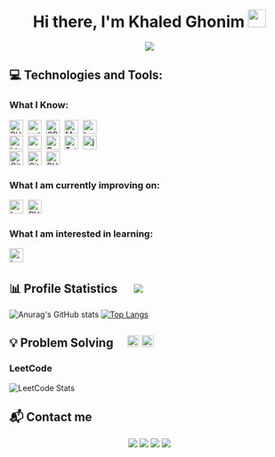 <h1 align="center">
  Hi there, I'm Khaled Ghonim
  <img src="https://github.com/blackcater/blackcater/raw/main/images/Hi.gif" height="32" />
</h1>


<!-- Typing SVG by DenverCoder1 - https://github.com/DenverCoder1/readme-typing-svg -->
<p align="center">
  <a target="_blank" href="https://github.com/DenverCoder1/readme-typing-svg">
    <img src="https://readme-typing-svg.herokuapp.com/?lines=Problem-solving%20Trainer;Undergraduate%20Software%20Engineer;Back-end%20web%20developer&font=Fira%20Code&center=true&width=600&height=45&color=7F7F7F&vCenter=true&size=25">
  </a>
</p> 


## 💻 Technologies and Tools:
### What I Know:
<img src="https://img.shields.io/badge/-PHP-4d588e?&logo=php&labelColor=4d588e&logoColor=white&logoSize=auto" alt="PHP logo" title="PHP" height="25" />&nbsp;
<img src="https://img.shields.io/badge/-python-f7cc40?&logo=python&labelColor=f7cc40&logoColor=346fa0&logoSize=auto" alt="python logo" title="python" height="25" />&nbsp;
<img src="https://img.shields.io/badge/-C++-00599c?&logo=c%2b%2b&labelColor=00599c&logoSize=auto" alt="CPP logo" title="CPP" height="25" />&nbsp;
<img src="https://img.shields.io/badge/-MySQL-42759c?&logo=MySQL&labelColor=42759c&logoColor=white&logoSize=auto" alt="MySQL logo" title="MySQL" height="25" />&nbsp;
<img src="https://img.shields.io/badge/-Laravel-f72c1f?&logo=Laravel&labelColor=f72c1f&logoColor=white&logoSize=auto" alt="Laravel logo" title="Laravel" height="25"  />&nbsp;
<br>
<img src="https://img.shields.io/badge/-HTML-dc4d26?&logo=html5&labelColor=dc4d26&logoColor=white&logoSize=auto" alt="html5 logo" title="html5" height="25" />&nbsp;
<img src="https://img.shields.io/badge/-CSS-146eb0?&logo=css3&labelColor=146eb0&logoColor=white&logoSize=auto" alt="css3 logo" title="css3" height="25" />&nbsp;
<img src="https://img.shields.io/badge/-Bootstrap-7010ef?&logo=bootstrap&labelColor=7010ef&logoColor=white&logoSize=auto" alt="Bootstrap logo" title="Bootstrap" height="25" />&nbsp;
<img src="https://img.shields.io/badge/-Tailwind-151c2c?&logo=tailwindcss&labelColor=151c2c&logoColor=15b8c5&logoSize=auto" alt="Tailwind logo" title="Tailwind" height="25" />&nbsp;
<img src="https://img.shields.io/badge/-javascript-000?&logo=javascript&labelColor=000&logoColor=efd81d&logoSize=auto" alt="javascript logo" title="javascript" height="25" />&nbsp;
<br>
<img src="https://img.shields.io/badge/-git-dc4d26?&logo=git&labelColor=dc4d26&logoColor=white&logoSize=auto" alt="Git logo" title="Git" height="25" />&nbsp;
<img src="https://img.shields.io/badge/-github-000?&logo=github&labelColor=black&logoColor=white&logoSize=auto" alt="GitHub logo" title="GitHub" height="25" />&nbsp;
<img src="https://img.shields.io/badge/-phpstorm-ad43e9?&logo=phpstorm&labelColor=ad43e9&logoColor=000&logoSize=auto" alt="PHPstorm logo" title="PHPstorm" height="25" />&nbsp;
### What I am currently improving on: 
<img src="https://img.shields.io/badge/-Laravel-f72c1f?&logo=Laravel&labelColor=f72c1f&logoColor=white&logoSize=auto" alt="Laravel logo" title="Laravel" height="25"  />&nbsp;
<img src="https://img.shields.io/badge/-phpstorm-ad43e9?&logo=phpstorm&labelColor=ad43e9&logoColor=000&logoSize=auto" alt="PHPstorm logo" title="PHPstorm" height="25" />&nbsp;

### What I am interested in learning:
<img src="https://img.shields.io/badge/-Docker-0997e5?&logo=docker&labelColor=0997e5&logoColor=white&logoSize=auto" alt="Laravel logo" title="Laravel" height="25"  />&nbsp;

<!-- <img src="https://user-images.githubusercontent.com/73097560/115834477-dbab4500-a447-11eb-908a-139a6edaec5c.gif"> -->


## 📊 Profile Statistics &nbsp;&nbsp;&nbsp;&nbsp; ![](https://komarev.com/ghpvc/?username=KhaledGhonem724&color=447ff7&label=Visitor+count+&nbsp;)
![Anurag's GitHub stats](https://github-readme-stats.vercel.app/api?username=KhaledGhonem724&theme=algolia&card_width=500&hide_title=true&show_icons=true&icon_color=27d4f1&ring_color=27d4f1&rank_icon=github)
[![Top Langs](https://github-readme-stats.vercel.app/api/top-langs/?username=KhaledGhonem724&theme=algolia&langs_count=6&layout=compact&card_width=200&title_color=27d4f1)](https://github.com/anuraghazra/github-readme-stats)

<h2> 
  💡 Problem Solving &nbsp;&nbsp;&nbsp;
  <img src="https://img.shields.io/badge/-LeetCode-555555?style=flat&logo=leetcode&logoColor=white&labelColor=ffa116" height="21"></img>
  <img src="https://img.shields.io/badge/-Codeforces-555555?style=flat&logo=codeforces&logoColor=white&labelColor=447ff7" height="21"></img>
</h2>  




### LeetCode
![LeetCode Stats](https://leetcard.jacoblin.cool/Khaled_Ghonem_2002?theme=dark&font=Noto%20Sans%20Batak&ext=heatmap)<br>
<!-- ![LeetCode Stats](https://leetcard.jacoblin.cool/Khaled_Ghonem_2002?theme=nord&font=Noto%20Sans%20Batak&ext=heatmap)<br> -->

<h2> 
  📬 Contact me &nbsp;&nbsp;&nbsp;
</h2>  

<p align="center">
<!-- <a target="_blank" href="https://thomasgeorgethomas.com/"><img src="https://img.shields.io/badge/-WEB-FF4088?style=for-the-badge&logo=Hugo&logoColor=white"></img></a>	-->
<a target="_blank" href="https://www.linkedin.com/in/khaled-ghonem-0b4023229/"><img src="https://img.shields.io/badge/-LinkedIn-0077B5?style=for-the-badge&logo=Linkedin&logoColor=white"></img></a>
<a target="_blank" href="mailto:KhaledGhonem724@gmail.com"><img src="https://img.shields.io/badge/-Gmail-D14836?style=for-the-badge&logo=Gmail&logoColor=white"></img></a>
<a target="_blank" href="https://wa.me/qr/SEC5T6OKSHHGP1"><img src="https://img.shields.io/badge/-WhatsApp-30d14e?style=for-the-badge&logo=whatsapp&logoColor=white"></img></a>
<a target="_blank" href="https://www.youtube.com/@khaledghonem724"><img src="https://img.shields.io/badge/-subscribe-red?style=for-the-badge&logo=youtube&logoColor=white"></img></a>
<br>
</p>  
